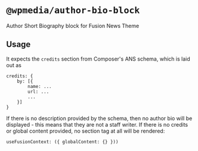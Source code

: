 # `@wpmedia/author-bio-block`
Author Short Biography block for Fusion News Theme

## Usage
It expects the `credits` section from Composer's ANS schema, which is laid out as
```
credits: {
    by: [{
        name: ...
        url: ...
        ...
    }]
}
```

If there is no description provided by the schema, then no author bio will be displayed - this means that they are not a staff writer. If there is no credits or global content provided, no section tag at all will be rendered:

```
useFusionContext: ({ globalContent: {} }))
```